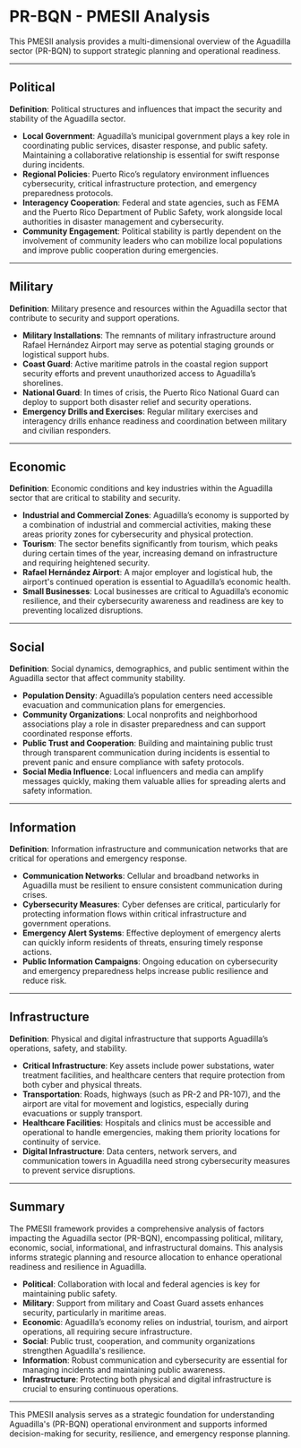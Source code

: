 # PR-BQN - PMESII Analysis

This PMESII analysis provides a multi-dimensional overview of the Aguadilla sector (PR-BQN) to support strategic planning and operational readiness.

---

## Political
**Definition**: Political structures and influences that impact the security and stability of the Aguadilla sector.

- **Local Government**: Aguadilla’s municipal government plays a key role in coordinating public services, disaster response, and public safety. Maintaining a collaborative relationship is essential for swift response during incidents.
- **Regional Policies**: Puerto Rico’s regulatory environment influences cybersecurity, critical infrastructure protection, and emergency preparedness protocols.
- **Interagency Cooperation**: Federal and state agencies, such as FEMA and the Puerto Rico Department of Public Safety, work alongside local authorities in disaster management and cybersecurity.
- **Community Engagement**: Political stability is partly dependent on the involvement of community leaders who can mobilize local populations and improve public cooperation during emergencies.

---

## Military
**Definition**: Military presence and resources within the Aguadilla sector that contribute to security and support operations.

- **Military Installations**: The remnants of military infrastructure around Rafael Hernández Airport may serve as potential staging grounds or logistical support hubs.
- **Coast Guard**: Active maritime patrols in the coastal region support security efforts and prevent unauthorized access to Aguadilla’s shorelines.
- **National Guard**: In times of crisis, the Puerto Rico National Guard can deploy to support both disaster relief and security operations.
- **Emergency Drills and Exercises**: Regular military exercises and interagency drills enhance readiness and coordination between military and civilian responders.

---

## Economic
**Definition**: Economic conditions and key industries within the Aguadilla sector that are critical to stability and security.

- **Industrial and Commercial Zones**: Aguadilla’s economy is supported by a combination of industrial and commercial activities, making these areas priority zones for cybersecurity and physical protection.
- **Tourism**: The sector benefits significantly from tourism, which peaks during certain times of the year, increasing demand on infrastructure and requiring heightened security.
- **Rafael Hernández Airport**: A major employer and logistical hub, the airport's continued operation is essential to Aguadilla’s economic health.
- **Small Businesses**: Local businesses are critical to Aguadilla’s economic resilience, and their cybersecurity awareness and readiness are key to preventing localized disruptions.

---

## Social
**Definition**: Social dynamics, demographics, and public sentiment within the Aguadilla sector that affect community stability.

- **Population Density**: Aguadilla’s population centers need accessible evacuation and communication plans for emergencies.
- **Community Organizations**: Local nonprofits and neighborhood associations play a role in disaster preparedness and can support coordinated response efforts.
- **Public Trust and Cooperation**: Building and maintaining public trust through transparent communication during incidents is essential to prevent panic and ensure compliance with safety protocols.
- **Social Media Influence**: Local influencers and media can amplify messages quickly, making them valuable allies for spreading alerts and safety information.

---

## Information
**Definition**: Information infrastructure and communication networks that are critical for operations and emergency response.

- **Communication Networks**: Cellular and broadband networks in Aguadilla must be resilient to ensure consistent communication during crises.
- **Cybersecurity Measures**: Cyber defenses are critical, particularly for protecting information flows within critical infrastructure and government operations.
- **Emergency Alert Systems**: Effective deployment of emergency alerts can quickly inform residents of threats, ensuring timely response actions.
- **Public Information Campaigns**: Ongoing education on cybersecurity and emergency preparedness helps increase public resilience and reduce risk.

---

## Infrastructure
**Definition**: Physical and digital infrastructure that supports Aguadilla’s operations, safety, and stability.

- **Critical Infrastructure**: Key assets include power substations, water treatment facilities, and healthcare centers that require protection from both cyber and physical threats.
- **Transportation**: Roads, highways (such as PR-2 and PR-107), and the airport are vital for movement and logistics, especially during evacuations or supply transport.
- **Healthcare Facilities**: Hospitals and clinics must be accessible and operational to handle emergencies, making them priority locations for continuity of service.
- **Digital Infrastructure**: Data centers, network servers, and communication towers in Aguadilla need strong cybersecurity measures to prevent service disruptions.

---

## Summary

The PMESII framework provides a comprehensive analysis of factors impacting the Aguadilla sector (PR-BQN), encompassing political, military, economic, social, informational, and infrastructural domains. This analysis informs strategic planning and resource allocation to enhance operational readiness and resilience in Aguadilla.

- **Political**: Collaboration with local and federal agencies is key for maintaining public safety.
- **Military**: Support from military and Coast Guard assets enhances security, particularly in maritime areas.
- **Economic**: Aguadilla’s economy relies on industrial, tourism, and airport operations, all requiring secure infrastructure.
- **Social**: Public trust, cooperation, and community organizations strengthen Aguadilla's resilience.
- **Information**: Robust communication and cybersecurity are essential for managing incidents and maintaining public awareness.
- **Infrastructure**: Protecting both physical and digital infrastructure is crucial to ensuring continuous operations.

---

This PMESII analysis serves as a strategic foundation for understanding Aguadilla's (PR-BQN) operational environment and supports informed decision-making for security, resilience, and emergency response planning.
